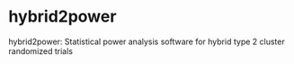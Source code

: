 # hybrid2power
hybrid2power: Statistical power analysis software for hybrid type 2 cluster randomized trials
